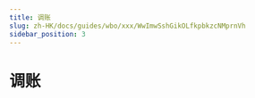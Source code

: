 ```yaml
---
title: 调账
slug: zh-HK/docs/guides/wbo/xxx/WwImwSshGikOLfkpbkzcNMprnVh
sidebar_position: 3
---
```



# 调账

